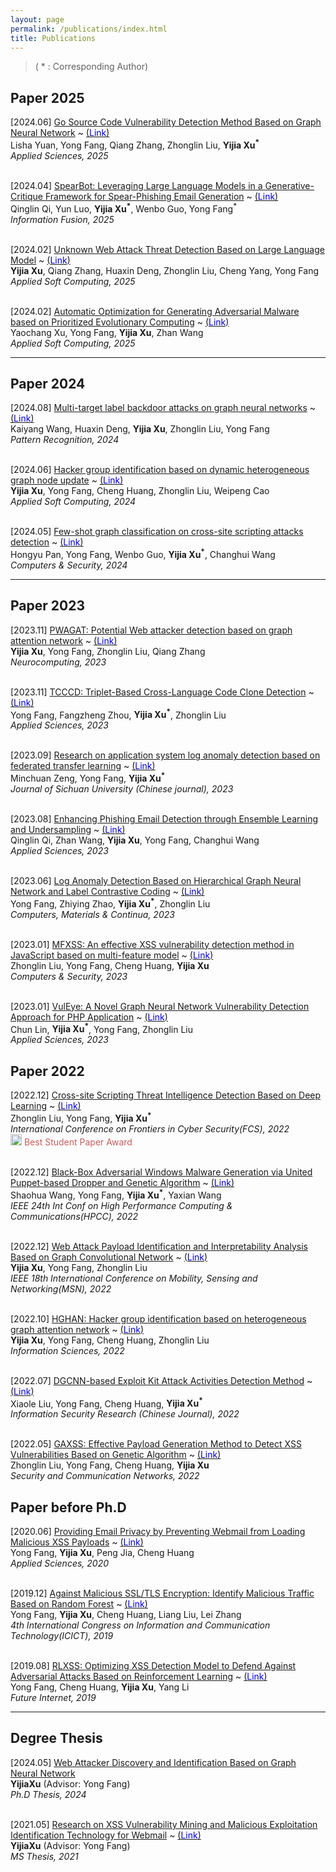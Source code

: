 ```yaml
---
layout: page
permalink: /publications/index.html
title: Publications
---
```


> ( * : Corresponding Author)

## Paper 2025

\[2024.06\] <u>Go Source Code Vulnerability Detection Method Based on Graph Neural Network</u> ~ [\(<font color=Blue>Link</font>\)](https://doi.org/10.3390/app15126524)<br>Lisha Yuan, Yong Fang, Qiang Zhang, Zhonglin Liu, **Yijia Xu<sup>\*</sup>**<br>*Applied Sciences, 2025*

<br>\[2024.04\] <u>SpearBot: Leveraging Large Language Models in a Generative-Critique Framework for Spear-Phishing Email Generation</u> ~ [\(<font color=Blue>Link</font>\)](https://doi.org/10.1016/j.inffus.2025.103176)<br>Qinglin Qi, Yun Luo, **Yijia Xu<sup>\*</sup>**, Wenbo Guo, Yong Fang<sup>\*</sup><br>*Information Fusion, 2025*

<br>\[2024.02\] <u>Unknown Web Attack Threat Detection Based on Large Language Model</u> ~ [\(<font color=Blue>Link</font>\)](https://doi.org/10.1016/j.asoc.2025.112905)<br>**Yijia Xu**, Qiang Zhang, Huaxin Deng, Zhonglin Liu, Cheng Yang, Yong Fang<br>*Applied Soft Computing, 2025*

<br>\[2024.02\] <u>Automatic Optimization for Generating Adversarial Malware based on Prioritized Evolutionary Computing</u> ~ [\(<font color=Blue>Link</font>\)](https://doi.org/10.1016/j.asoc.2025.112933)<br>Yaochang Xu, Yong Fang, **Yijia Xu**, Zhan Wang<br>*Applied Soft Computing, 2025*

---

## Paper 2024

\[2024.08\] <u>Multi-target label backdoor attacks on graph neural networks</u> ~ [\(<font color=Blue>Link</font>\)](https://doi.org/10.1016/j.patcog.2024.110449)<br>Kaiyang Wang, Huaxin Deng, **Yijia Xu**, Zhonglin Liu, Yong Fang<br>*Pattern Recognition, 2024*

<br>\[2024.06\] <u>Hacker group identification based on dynamic heterogeneous graph node update</u> ~ [\(<font color=Blue>Link</font>\)](https://doi.org/10.1016/j.asoc.2024.111587)<br>**Yijia Xu**, Yong Fang, Cheng Huang, Zhonglin Liu, Weipeng Cao<br>*Applied Soft Computing, 2024*

<br>\[2024.05\] <u>Few-shot graph classification on cross-site scripting attacks detection</u> ~ [\(<font color=Blue>Link</font>\)](https://doi.org/10.1016/j.cose.2024.103749)<br>Hongyu Pan, Yong Fang, Wenbo Guo, **Yijia Xu<sup>\*</sup>**, Changhui Wang<br>*Computers & Security, 2024*

---

## Paper 2023

\[2023.11\] <u>PWAGAT: Potential Web attacker detection based on graph attention network</u> ~ [\(<font color=Blue>Link</font>\)](https://doi.org/10.1016/j.neucom.2023.126725)<br> **Yijia Xu**, Yong Fang, Zhonglin Liu, Qiang Zhang<br>*Neurocomputing, 2023*

<br>\[2023.11\] <u>TCCCD: Triplet-Based Cross-Language Code Clone Detection</u> ~ [\(<font color=Blue>Link</font>\)](https://doi.org/10.3390/app132112084)<br> Yong Fang, Fangzheng Zhou, **Yijia Xu<sup>\*</sup>**, Zhonglin Liu<br>*Applied Sciences, 2023*

<br>\[2023.09\] <u>Research on application system log anomaly detection based on federated transfer learning</u> ~ [\(<font color=Blue>Link</font>\)](https://doi.org/10.19907/j.0490-6756.2023.033002)<br> Minchuan Zeng, Yong Fang, **Yijia Xu<sup>\*</sup>**<br>*Journal of Sichuan University (Chinese journal), 2023*

<br>\[2023.08\] <u>Enhancing Phishing Email Detection through Ensemble Learning and Undersampling</u> ~ [\(<font color=Blue>Link</font>\)](https://doi.org/10.3390/app13158756)<br> Qinglin Qi, Zhan Wang, **Yijia Xu**, Yong Fang, Changhui Wang<br>*Applied Sciences, 2023*

<br>\[2023.06\] <u>Log Anomaly Detection Based on Hierarchical Graph Neural Network and Label Contrastive Coding</u> ~ [\(<font color=Blue>Link</font>\)](https://doi.org/10.32604/cmc.2023.033124)<br> Yong Fang, Zhiying Zhao, **Yijia Xu<sup>\*</sup>**, Zhonglin Liu<br>*Computers, Materials & Continua, 2023*

<br>\[2023.01\] <u>MFXSS: An effective XSS vulnerability detection method in JavaScript based on multi-feature model</u> ~ [\(<font color=Blue>Link</font>\)](https://doi.org/10.1016/j.cose.2022.103015)<br> Zhonglin Liu, Yong Fang, Cheng Huang, **Yijia Xu**<br>*Computers & Security, 2023*

<br>\[2023.01\] <u>VulEye: A Novel Graph Neural Network Vulnerability Detection Approach for PHP Application</u> ~ [\(<font color=Blue>Link</font>\)](https://doi.org/10.3390/app13020825)<br> Chun Lin,  **Yijia Xu<sup>\*</sup>**, Yong Fang, Zhonglin Liu<br>*Applied Sciences, 2023*


## Paper 2022

\[2022.12\] <u>Cross-site Scripting Threat Intelligence Detection Based on Deep Learning</u> ~ [\(<font color=Blue>Link</font>\)](https://doi.org/10.1007/978-981-19-8445-7_6)<br> Zhonglin Liu, Yong Fang, **Yijia Xu<sup>\*</sup>**<br>*International Conference on Frontiers in Cyber Security(FCS), 2022*<br> <img src="https://whiterabbitxyj.com/images/logo/trophy-star.png"  width="18" /> <font color=IndianRed>Best Student Paper Award</font>

<br>\[2022.12\] <u>Black-Box Adversarial Windows Malware Generation via United Puppet-based Dropper and Genetic Algorithm</u> ~ [\(<font color=Blue>Link</font>\)](https://doi.org/10.1109/hpcc-dss-smartcity-dependsys57074.2022.00113)<br> Shaohua Wang, Yong Fang, **Yijia Xu<sup>\*</sup>**, Yaxian Wang<br>*IEEE 24th Int Conf on High Performance Computing & Communications(HPCC), 2022*

<br>\[2022.12\] <u>Web Attack Payload Identification and Interpretability Analysis Based on Graph Convolutional Network</u> ~ [\(<font color=Blue>Link</font>\)](https://doi.org/10.1109/msn57253.2022.00071)<br> **Yijia Xu**, Yong Fang, Zhonglin Liu<br>*IEEE 18th International Conference on Mobility, Sensing and Networking(MSN), 2022*

<br>\[2022.10\] <u>HGHAN: Hacker group identification based on heterogeneous graph attention network</u> ~ [\(<font color=Blue>Link</font>\)](https://doi.org/10.1016/j.ins.2022.08.097)<br> **Yijia Xu**, Yong Fang, Cheng Huang, Zhonglin Liu<br>*Information Sciences, 2022*

<br>\[2022.07\] <u>DGCNN-based Exploit Kit Attack Activities Detection Method</u> ~ [\(<font color=Blue>Link</font>\)]()<br> Xiaole Liu, Yong Fang, Cheng Huang, **Yijia Xu<sup>\*</sup>**<br>*Information Security Research (Chinese Journal), 2022*

<br>\[2022.05\] <u>GAXSS: Effective Payload Generation Method to Detect XSS Vulnerabilities Based on Genetic Algorithm</u> ~ [\(<font color=Blue>Link</font>\)](https://doi.org/10.1155/2022/2031924)<br> Zhonglin Liu, Yong Fang, Cheng Huang, **Yijia Xu**<br>*Security and Communication Networks, 2022*


## Paper before Ph.D

\[2020.06\] <u>Providing Email Privacy by Preventing Webmail from Loading Malicious XSS Payloads</u> ~ [\(<font color=Blue>Link</font>\)](https://doi.org/10.3390/app10134425)<br> Yong Fang, **Yijia Xu**, Peng Jia, Cheng Huang<br>*Applied Sciences, 2020*

<br>\[2019.12\] <u>Against Malicious SSL/TLS Encryption: Identify Malicious Traffic Based on Random Forest</u> ~ [\(<font color=Blue>Link</font>\)](https://doi.org/10.1007/978-981-32-9343-4_10)<br> Yong Fang, **Yijia Xu**, Cheng Huang, Liang Liu, Lei Zhang<br>*4th International Congress on Information and Communication Technology(ICICT), 2019*

<br>\[2019.08\] <u>RLXSS: Optimizing XSS Detection Model to Defend Against Adversarial Attacks Based on Reinforcement Learning</u> ~ [\(<font color=Blue>Link</font>\)](https://doi.org/10.3390/fi11080177)<br> Yong Fang, Cheng Huang, **Yijia Xu**, Yang Li<br>*Future Internet, 2019*

---


## Degree Thesis

\[2024.05\] <u>Web Attacker Discovery and Identification Based on Graph Neural Network</u> <br>**YijiaXu** (Advisor: Yong Fang)<br>*Ph.D Thesis, 2024*

<br>\[2021.05\] <u>Research on XSS Vulnerability Mining and Malicious Exploitation Identification Technology for Webmail</u> ~ [\(<font color=Blue>Link</font>\)](https://doi.org/10.27342/d.cnki.gscdu.2021.005136)<br> **YijiaXu** (Advisor: Yong Fang)<br>*MS Thesis, 2021*


